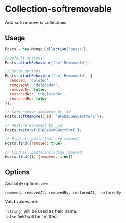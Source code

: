 # Collection-softremovable

Add soft remove to collections

## Usage

```js
Posts = new Mongo.Collection('posts');

//Default options
Posts.attachBehaviour('softRemovable');

//Custom options
Posts.attachBehaviour('softRemovable', {
  removed: 'deleted',
  removedAt: 'deletedAt',
  removedBy: false,
  restoredAt: 'undeletedAt',
  restoredBy: false
});

// Soft remove document by _id
Posts.softRemove({_id: 'BFpDzGuWG8extPwrE'});

// Restore document by _id
Posts.restore('BFpDzGuWG8extPwrE');

// Find all posts that are removed
Posts.find({removed: true});

// Find all posts including removed
Posts.find({}, {removed: true});
```

## Options

Available options are:

`removed, removedAt, removedBy, restoredAt, restoredBy`

Valid values are:

`'string'` will be used as field name.  
`false` field will be omitted.
